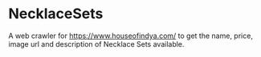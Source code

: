 # NecklaceSets
A web crawler for  https://www.houseofindya.com/ to get the name, price, image url and description of Necklace Sets available.
